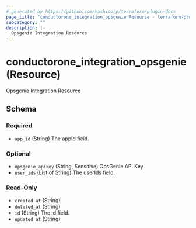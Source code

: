 ```yaml
---
# generated by https://github.com/hashicorp/terraform-plugin-docs
page_title: "conductorone_integration_opsgenie Resource - terraform-provider-conductorone"
subcategory: ""
description: |-
  Opsgenie Integration Resource
---
```


# conductorone_integration_opsgenie (Resource)

Opsgenie Integration Resource



<!-- schema generated by tfplugindocs -->
## Schema

### Required

- `app_id` (String) The appId field.

### Optional

- `opsgenie_apikey` (String, Sensitive) OpsGenie API Key
- `user_ids` (List of String) The userIds field.

### Read-Only

- `created_at` (String)
- `deleted_at` (String)
- `id` (String) The id field.
- `updated_at` (String)
